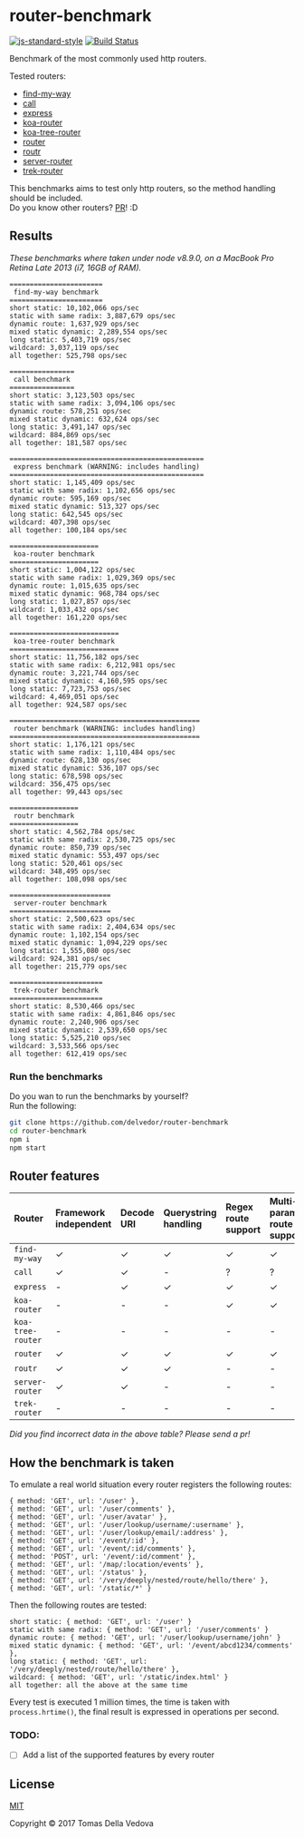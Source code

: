 # router-benchmark

[![js-standard-style](https://img.shields.io/badge/code%20style-standard-brightgreen.svg?style=flat)](http://standardjs.com/) [![Build Status](https://travis-ci.org/delvedor/router-benchmark.svg?branch=master)](https://travis-ci.org/delvedor/router-benchmark)

Benchmark of the most commonly used http routers.

Tested routers:

- [find-my-way](https://github.com/delvedor/find-my-way)
- [call](https://github.com/hapijs/call)
- [express](https://www.npmjs.com/package/express)
- [koa-router](https://github.com/alexmingoia/koa-router)
- [koa-tree-router](https://github.com/steambap/koa-tree-router)
- [router](https://github.com/pillarjs/router)
- [routr](https://github.com/yahoo/routr)
- [server-router](https://github.com/yoshuawuyts/server-router)
- [trek-router](https://www.npmjs.com/package/trek-router)

This benchmarks aims to test only http routers, so the method handling should be included.  
Do you know other routers? [PR](https://github.com/delvedor/router-benchmark/pulls)! :D

<a name="results"></a>
## Results
*These benchmarks where taken under node v8.9.0, on a MacBook Pro Retina Late 2013 (i7, 16GB of RAM).*

```
=======================
 find-my-way benchmark
=======================
short static: 10,102,066 ops/sec
static with same radix: 3,887,679 ops/sec
dynamic route: 1,637,929 ops/sec
mixed static dynamic: 2,289,554 ops/sec
long static: 5,403,719 ops/sec
wildcard: 3,037,119 ops/sec
all together: 525,798 ops/sec

================
 call benchmark
================
short static: 3,123,503 ops/sec
static with same radix: 3,094,106 ops/sec
dynamic route: 578,251 ops/sec
mixed static dynamic: 632,624 ops/sec
long static: 3,491,147 ops/sec
wildcard: 884,869 ops/sec
all together: 181,587 ops/sec

================================================
 express benchmark (WARNING: includes handling)
================================================
short static: 1,145,409 ops/sec
static with same radix: 1,102,656 ops/sec
dynamic route: 595,169 ops/sec
mixed static dynamic: 513,327 ops/sec
long static: 642,545 ops/sec
wildcard: 407,398 ops/sec
all together: 100,184 ops/sec

======================
 koa-router benchmark
======================
short static: 1,004,122 ops/sec
static with same radix: 1,029,369 ops/sec
dynamic route: 1,015,635 ops/sec
mixed static dynamic: 968,784 ops/sec
long static: 1,027,857 ops/sec
wildcard: 1,033,432 ops/sec
all together: 161,220 ops/sec

===========================
 koa-tree-router benchmark
===========================
short static: 11,756,182 ops/sec
static with same radix: 6,212,981 ops/sec
dynamic route: 3,221,744 ops/sec
mixed static dynamic: 4,160,595 ops/sec
long static: 7,723,753 ops/sec
wildcard: 4,469,051 ops/sec
all together: 924,587 ops/sec

===============================================
 router benchmark (WARNING: includes handling)
===============================================
short static: 1,176,121 ops/sec
static with same radix: 1,110,484 ops/sec
dynamic route: 628,130 ops/sec
mixed static dynamic: 536,107 ops/sec
long static: 678,598 ops/sec
wildcard: 356,475 ops/sec
all together: 99,443 ops/sec

=================
 routr benchmark
=================
short static: 4,562,784 ops/sec
static with same radix: 2,530,725 ops/sec
dynamic route: 850,739 ops/sec
mixed static dynamic: 553,497 ops/sec
long static: 520,461 ops/sec
wildcard: 348,495 ops/sec
all together: 108,098 ops/sec

=========================
 server-router benchmark
=========================
short static: 2,500,623 ops/sec
static with same radix: 2,404,634 ops/sec
dynamic route: 1,102,154 ops/sec
mixed static dynamic: 1,094,229 ops/sec
long static: 1,555,080 ops/sec
wildcard: 924,381 ops/sec
all together: 215,779 ops/sec

=======================
 trek-router benchmark
=======================
short static: 8,530,466 ops/sec
static with same radix: 4,861,846 ops/sec
dynamic route: 2,240,906 ops/sec
mixed static dynamic: 2,539,650 ops/sec
long static: 5,525,210 ops/sec
wildcard: 3,533,566 ops/sec
all together: 612,419 ops/sec
```

### Run the benchmarks
Do you wan to run the benchmarks by yourself?  
Run the following:
```bash
git clone https://github.com/delvedor/router-benchmark
cd router-benchmark
npm i
npm start
```

<a name="features"></a>
## Router features
| Router | Framework independent    | Decode URI    | Querystring handling   |  Regex route support | Multi-parametric route support |  Max parameter length |
| :------------ | :------------ | :------------ | :--------------------- | :------------------- |:------------------------------ |:--------------------- |
| `find-my-way` | &#10003; | &#10003; | &#10003; | &#10003; | &#10003; | &#10003; |
| `call` | &#10003;  | &#10003; | - | ? | ? | ? |
| `express` | -  | &#10003; | &#10003; | &#10003; | &#10003; | - |
| `koa-router` | -  | - | - | &#10003; | &#10003; | - |
| `koa-tree-router` | - | - | - | - | - | -  |
| `router` | &#10003;  | &#10003; | &#10003; | &#10003; | &#10003; | - |
| `routr` | &#10003; | &#10003; | &#10003; | - | - | - |
| `server-router` | &#10003; | &#10003; | - | -| - | - |
| `trek-router` | - | - | - | - | - | - |

*Did you find incorrect data in the above table? Please send a pr!*

<a name="how"></a>
## How the benchmark is taken

To emulate a real world situation every router registers the following routes:
```
{ method: 'GET', url: '/user' },
{ method: 'GET', url: '/user/comments' },
{ method: 'GET', url: '/user/avatar' },
{ method: 'GET', url: '/user/lookup/username/:username' },
{ method: 'GET', url: '/user/lookup/email/:address' },
{ method: 'GET', url: '/event/:id' },
{ method: 'GET', url: '/event/:id/comments' },
{ method: 'POST', url: '/event/:id/comment' },
{ method: 'GET', url: '/map/:location/events' },
{ method: 'GET', url: '/status' },
{ method: 'GET', url: '/very/deeply/nested/route/hello/there' },
{ method: 'GET', url: '/static/*' }
```
Then the following routes are tested:
```
short static: { method: 'GET', url: '/user' }
static with same radix: { method: 'GET', url: '/user/comments' }
dynamic route: { method: 'GET', url: '/user/lookup/username/john' }
mixed static dynamic: { method: 'GET', url: '/event/abcd1234/comments' },
long static: { method: 'GET', url: '/very/deeply/nested/route/hello/there' },
wildcard: { method: 'GET', url: '/static/index.html' }
all together: all the above at the same time
```
Every test is executed 1 million times, the time is taken with `process.hrtime()`, the final result is expressed in operations per second.

<a name="todo"></a>
### TODO:
- [ ] Add a list of the supported features by every router

<a name="license"></a>
## License

[MIT](https://github.com/delvedor/router-benchmark/blob/master/LICENSE)

Copyright © 2017 Tomas Della Vedova
